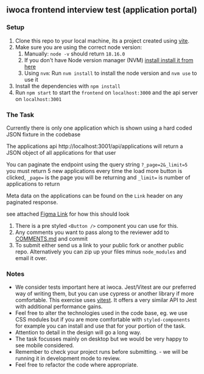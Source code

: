 ## iwoca frontend interview test (application portal)

### Setup

1. Clone this repo to your local machine, its a project created using [vite](https://vitejs.dev/).
1. Make sure you are using the correct node version:
   1. Manually: `node -v` should return `18.16.0`
   1. If you don't have Node version manager (NVM) [install install it from here](https://github.com/nvm-sh/nvm)
   1. Using `nvm`: Run `nvm install` to install the node version and `nvm use` to use it
1. Install the dependencies with `npm install`
1. Run `npm start` to start the `frontend` on `localhost:3000` and the api server on `localhost:3001`

### The Task

Currently there is only one application which is shown using a hard coded JSON fixture in the codebase

The applications api http://localhost:3001/api/applications will return a JSON object of all applications for that user

You can paginate the endpoint using the query string `?_page=2&_limit=5` you must return 5 new applications every time the load more button is clicked, `_page=` is the page you will be returning and `_limit=` is number of applications to return

Meta data on the applications can be found on the `Link` header on any paginated response.

see attached [Figma Link](https://www.figma.com/file/5NOBLAgL17n4qoR82vhYY5/iwoca---frontend-developer.-test?node-id=0%3A1&t=EMSHOn1fDlCrdgaC-1) for how this should look

1. There is a pre styled `<Button />` component you can use for this.
1. Any comments you want to pass along to the reviewer add to [COMMENTS.md](./COMMENTS.md) and commit
1. To submit either send us a link to your public fork or another public repo. Alternatively you can zip up your files minus `node_modules` and email it over.

### Notes

- We consider tests important here at iwoca. Jest/Vitest are our preferred way of writing them, but you can use cypress or another library if more comfortable. This exercise uses [vitest](https://vitest.dev/). It offers a very similar API to Jest with additional performance gains.
- Feel free to alter the technologies used in the code base, eg. we use CSS modules but if you are more comfortable with `styled-components` for example you can install and use that for your portion of the task.
- Attention to detail in the design will go a long way.
- The task focusses mainly on desktop but we would be very happy to see mobile considered.
- Remember to check your project runs before submitting. - we will be running it in development mode to review.
- Feel free to refactor the code where appropriate.
